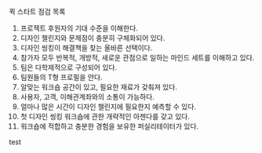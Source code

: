 퀵 스타트 점검 목록

1. 프로젝트 후원자의 기대 수준을 이해한다.
2. 디자인 챌린지와 문제점이 충분히 구체화되어 있다.
3. 디자인 씽킹이 해결책을 찾는 올바른 선택이다.
4. 참가자 모두 반복적, 개방적, 새로운 관점으로 일하는 마인드 세트를 이해하고 있다.
5. 팀은 다학제적으로 구성되어 있다.
6. 팀원들의 T형 프로필을 안다.
7. 알맞는 워크숍 공간이 있고, 필요한 재료가 갖춰져 있다.
8. 사용자, 고객, 이해관계좌와의 소통이 가능하다.
9. 얼마나 많은 시간이 디자인 챌린지에 필요한지 예측할 수 있다.
10. 첫 디자인 씽킹 워크숍에 관한 개략적인 아젠다를 갖고 있다.
11. 워크숍에 적합하고 충분한 경험을 보유한 퍼실리테이터가 있다.


test
